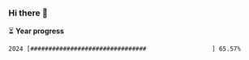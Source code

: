### Hi there :wave:

:hourglass_flowing_sand: **Year progress**

```txt
2024 [################################                  ] 65.57%
```

